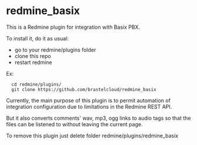 # redmine_basix

This is a Redmine plugin for integration with Basix PBX.

To install it, do it as usual:
  - go to your redmine/plugins folder
  - clone this repo
  - restart redmine
  
Ex:
```
  cd redmine/plugins/
  git clone https://github.com/brastelcloud/redmine_basix
```

Currently, the main purpose of this plugin is to permit automation of integration configuration due to limitations in the Redmine REST API.

But it also converts comments' wav, mp3, ogg links to audio tags so that the files can be listened to without leaving the current page.

To remove this plugin just delete folder redmine/plugins/redmine_basix
